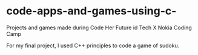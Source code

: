 # code-apps-and-games-using-c-
Projects and games made during Code Her Future id Tech X Nokia Coding Camp

For my final project, I used C++ principles to code a game of sudoku.
